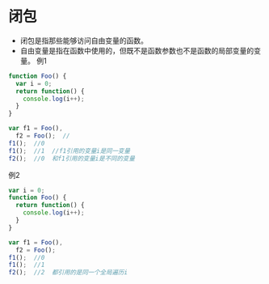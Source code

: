 # 闭包
* 闭包是指那些能够访问自由变量的函数。
* 自由变量是指在函数中使用的，但既不是函数参数也不是函数的局部变量的变量。
例1
```js
function Foo() {
  var i = 0;
  return function() {
    console.log(i++);
  }
}

var f1 = Foo(),
  f2 = Foo();  // 
f1();  //0
f1();  //1  //f1引用的变量i是同一变量
f2();  //0  和f1引用的变量i是不同的变量
```
例2
```js
var i = 0;
function Foo() {
  return function() {
    console.log(i++);
  }
}

var f1 = Foo(),
  f2 = Foo();
f1();  //0
f1();  //1
f2();  //2  都引用的是同一个全局遍历i
```
